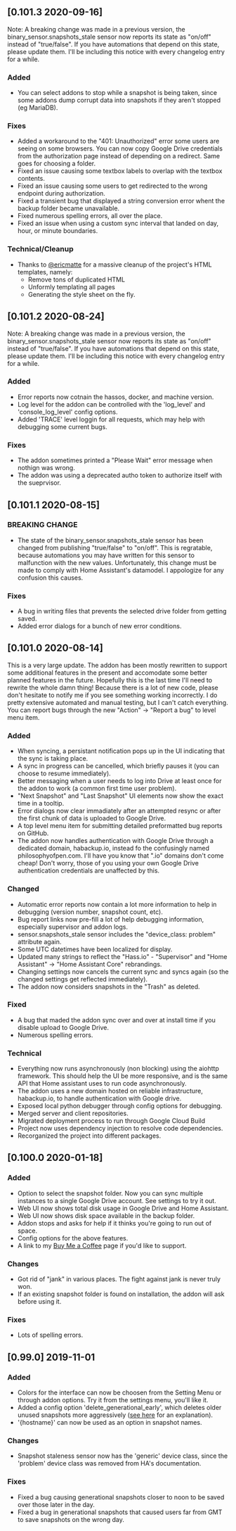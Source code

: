 ## [0.101.3 2020-09-16]
Note: A breaking change was made in a previous version, the binary_sensor.snapshots_stale sensor now reports its state as "on/off" instead of "true/false".  If you have automations that depend on this state, please update them.  I'll be including this notice with every changelog entry for a while.

### Added
- You can select addons to stop while a snapshot is being taken, since some addons dump corrupt data into snapshots if they aren't stopped (eg MariaDB).

### Fixes
- Added a workaround to the "401: Unauthorized" error some users are seeing on some browsers.  You can now copy Google Drive credentials from the authorization page instead of depending on a redirect.  Same goes for choosing a folder.
- Fixed an issue causing some textbox labels to overlap with the textbox contents.
- Fixed an issue causing some users to get redirected to the wrong endpoint during authorization.
- Fixed a transient bug that displayed a string conversion error whent the backup folder became unavailable.
- Fixed numerous spelling errors, all over the place.
- Fixed an issue when using a custom sync interval that landed on day, hour, or minute boundaries. 

### Technical/Cleanup
- Thanks to [@ericmatte](https://github.com/ericmatte/) for a massive cleanup of the project's HTML templates, namely:
  - Remove tons of duplicated HTML
  - Unformly templating all pages
  - Generating the style sheet on the fly.

## [0.101.2 2020-08-24]
Note: A breaking change was made in a previous version, the binary_sensor.snapshots_stale sensor now reports its state as "on/off" instead of "true/false".  If you have automations that depend on this state, please update them.  I'll be including this notice with every changelog entry for a while.

### Added
- Error reports now cotnain the hassos, docker, and machine version.
- Log level for the addon can be controlled with the 'log_level' and 'console_log_level' config options.
- Added 'TRACE' level loggin for all requests, which may help with debugging some current bugs.


### Fixes
- The addon sometimes printed a "Please Wait" error message when nothign was wrong.
- The addon was using a deprecated autho token to authorize itself with the sueprvisor.

## [0.101.1 2020-08-15]
### BREAKING CHANGE
- The state of the binary_sensor.snapshots_stale sensor has been changed from publishing "true/false" to "on/off".  This is regratable, because automations you may have written for this sensor to malfunction with the new values.  Unfortunately, this change must be made to comply with Home Assistant's datamodel.  I appologize for any confusion this causes.

### Fixes
- A bug in writing files that prevents the selected drive folder from getting saved.
- Added error dialogs for a bunch of new error conditions.

## [0.101.0 2020-08-14]
This is a very large update.  The addon has been mostly rewritten to support some additional features in the present and accomodate some better planned features in the future.  Hopefully this is the last time I'll need to rewrite the whole damn thing!
Because there is a lot of new code, please don't hesitate to notify me if you see something working incorrectly.  I do pretty extensive automated and manual testing, but I can't catch everything.  You can report bugs through the new "Action" -> "Report a bug" to level menu item.
### Added
- When syncing, a persistant notification pops up in the UI indicating that the sync is taking place.
- A sync in progress can be cancelled, which briefly pauses it (you can choose to resume immediately).
- Better messaging when a user needs to log into Drive at least once for the addon to work (a common first time user problem).
- "Next Snapshot" and "Last Snapshot" UI elements now show the exact time in a tooltip.
- Error dialogs now clear immadiately after an attempted resync or after the first chunk of data is uploaded to Google Drive.
- A top level menu item for submitting detailed preformatted bug reports on GitHub.
- The addon now handles authentication with Google Drive through a dedicated domain, habackup.io, instead fo the confusingly named philosophyofpen.com.  I'll have you know that ".io" domains don't come cheap!  Don't worry, those of you using your own Google Drive authentication credentials are unaffected by this. 


### Changed
- Automatic error reports now contain a lot more information to help in debugging (version number, snapshot count, etc).
- Bug report links now pre-fill a lot of help debugging information, especially supervisor and addon logs.
- sensor.snapshots_stale sensor includes the "device_class: problem" attribute again.
- Some UTC datetimes have been localized for display.
- Updated many strings to reflect the "Hass.io" - "Supervisor" and "Home Assistant" -> "Home Assistant Core" rebrandings.
- Changing settings now cancels the current sync and syncs again (so the changed settings get reflected immediately).
- The addon now considers snapshots in the "Trash" as deleted.

### Fixed
- A bug that maded the addon sync over and over at install time if you disable upload to Google Drive.
- Numerous spelling errors.

### Technical
- Everything now runs asynchronously (non blocking) using the aiohttp framework.  This should help the UI be more responsive, and is the same API that Home assistant uses to run code asynchronously.
- The addon uses a new domain hosted on reliable infrastructure, habackup.io, to handle authentication with Google drive.
- Exposed local python debugger through config options for debugging.
- Merged server and client repositories.
- Migrated deployment process to run through Google Cloud Build
- Project now uses dependency injection to resolve code dependencies.
- Recorganized the project into different packages.

## [0.100.0 2020-01-18]
### Added
- Option to select the snapshot folder.  Now you can sync multiple instances to a single Google Drive account. See settings to try it out.
- Web UI now shows total disk usage in Google Drive and Home Assistant.
- Web UI now shows disk space available in the backup folder.
- Addon stops and asks for help if it thinks you're going to run out of space.
- Config options for the above features.
- A link to my [Buy Me a Coffee](https://www.buymeacoffee.com/sabeechen) page if you'd like to support.
### Changes
- Got rid of "jank" in various places.  The fight against jank is never truly won.
- If an existing snapshot folder is found on installation, the addon will ask before using it.
### Fixes
- Lots of spelling errors.

## [0.99.0] 2019-11-01
### Added
- Colors for the interface can now be choosen from the Setting Menu or through addon options.  Try it from the settings menu, you'll like it.
- Added a config option 'delete_generational_early', which deletes older unused snapshots more aggressively ([see here](https://github.com/sabeechen/hassio-google-drive-backup/blob/master/hassio-google-drive-backup/GENERATIONAL_BACKUP.md) for an explanation).
- '{hostname}' can now be used as an option in snapshot names. 

### Changes
- Snapshot staleness sensor now has the 'generic' device class, since the 'problem' device class was removed from HA's documentation.

### Fixes
- Fixed a bug causing generational snapshots closer to noon to be saved over those later in the day.
- Fixed a bug in generational snapshots that caused users far from GMT to save snapshots on the wrong day.
